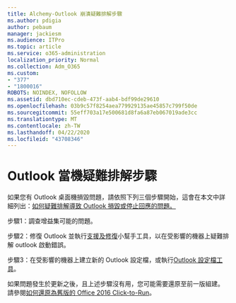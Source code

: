 ```yaml
---
title: Alchemy-Outlook 崩潰疑難排解步驟
ms.author: pdigia
author: pebaum
manager: jackiesm
ms.audience: ITPro
ms.topic: article
ms.service: o365-administration
localization_priority: Normal
ms.collection: Adm_O365
ms.custom:
- "377"
- "1800016"
ROBOTS: NOINDEX, NOFOLLOW
ms.assetid: dbd710ec-cdeb-473f-aab4-bdf99de29610
ms.openlocfilehash: 03b9c57f8254aea779929135ae45857c799f50de
ms.sourcegitcommit: 55eff703a17e500681d8fa6a87eb067019ade3cc
ms.translationtype: MT
ms.contentlocale: zh-TW
ms.lasthandoff: 04/22/2020
ms.locfileid: "43708346"
---
```

# <a name="outlook-crash-troubleshooting-steps"></a>Outlook 當機疑難排解步驟

如果您有 Outlook 桌面機損毀問題，請依照下列三個步驟開始，這會在本文中詳細列出：[如何疑難排解導致 Outlook 損毀或停止回應的問題。](https://docs.microsoft.com/exchange/troubleshoot/outlook-crashes/crash-issues)
  
步驟1：調查增益集可能的問題。
  
步驟2：修復 Outlook 並執行[支援及修復](https://aka.ms/SaRA-OutlookWontStart)小幫手工具，以在受影響的機器上疑難排解 outlook 啟動錯誤。
  
步驟3：在受影響的機器上建立新的 Outlook 設定檔，或執行[Outlook 設定檔工具](https://aka.ms/SaRA-OutlookSetupProfile)。
  
如果問題發生於更新之後，且上述步驟沒有用，您可能需要還原至前一版組建。 請參閱[如何還原為舊版的 Office 2016 Click-to-Run](https://support.microsoft.com/help/2770432)。
  